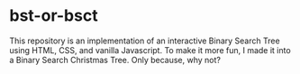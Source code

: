 # bst-or-bsct
This repository is an implementation of an interactive Binary Search Tree using HTML, CSS, and vanilla Javascript. To make it more fun, I made it into a Binary Search Christmas Tree. Only because, why not?

